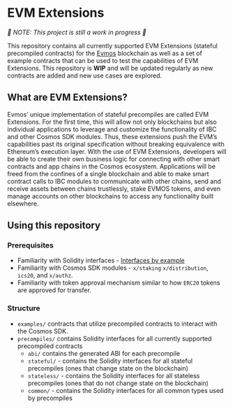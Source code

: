 # EVM Extensions

*🚧 NOTE: This project is still a work in progress 🚧*

This repository contains all currently supported EVM Extensions
(stateful precompiled contracts) for the [Evmos](https://evmos.org/) blockchain
as well as a set of example contracts that can be used to test the capabilities of EVM Extensions.
This repository is **WIP** and will be updated regularly
as new contracts are added and new use cases are explored.

## What are EVM Extensions?

Evmos’ unique implementation of stateful precompiles are called EVM Extensions.
For the first time, this will allow not only blockchains
but also individual applications to leverage and customize
the functionality of IBC and other Cosmos SDK modules.
Thus, these extensions push the EVM’s capabilities
past its original specification without breaking equivalence with Ethereum’s execution layer.
With the use of EVM Extensions, developers will be able to create their own business logic
for connecting with other smart contracts and app chains in the Cosmos ecosystem.
Applications will be freed from the confines of a single blockchain
and able to make smart contract calls to IBC modules to communicate with other chains,
send and receive assets between chains trustlessly, stake EVMOS tokens,
and even manage accounts on other blockchains to access any functionality built elsewhere.

## Using this repository

### Prerequisites

- Familiarity with Solidity interfaces - [Interfaces by example](https://solidity-by-example.org/interface/)
- Familiarity with Cosmos SDK modules - `x/staking` `x/distribution`, `ics20`, and `x/authz`.
- Familiarity with token approval mechanism similar to how `ERC20` tokens are approved for transfer.

### Structure

- `examples/`  contracts that utilize precompiled contracts to interact with the Cosmos SDK.
- `precompiles/` contains Solidity interfaces for all currently supported precompiled contracts
  - `abi/` contains the generated ABI for each precompile
  - `stateful/` - contains the Solidity interfaces for all stateful precompiles (ones that change state on the blockchain)
  - `stateless/` - contains the Solidity interfaces for all stateless precompiles (ones that do not change state on the blockchain)
  - `common/` - contains the Solidity interfaces for all common types used by precompiles
  